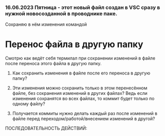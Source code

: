 ### 16.06.2023 Пятница - этот новый файл создан в VSC сразу в нужной новосозданной в проводнике паке. 

Сохраняю в нём изменения командой 
# Перенос файла в другую папку
Смотрю как ведёт себя термилал при сохранении изменений в файле после переноса этого файла в другую папку.

1. Как сохранить изменения в файле после его переноса в другую папку?

2. Эти изменения можно сохранить только в этом перенесённом файле, без сохранения изменений в других файлах? Ведь если изменения сохранятся во всех файлах, то коммит будет только по одному файлу?

3. Получается коммиты нужно делать каждый раз после изменений в файле перед переходом/работой/внесением изменений в другой?

ПОСЛЕДОВАТЕЛЬНОСТЬ ДЕЙСТВИЙ: